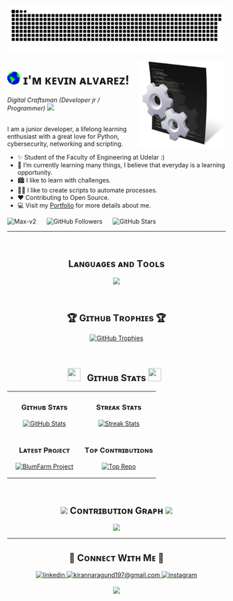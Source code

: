 <!--Banner-->
![Max-v2 Banner Image](https://github.com/Max-v2/Max-v2/blob/main/Img/Banner.svg)

<!--Night Owl image-->
<div>
  <img align="right" width="40%" src="https://github.com/Max-v2/Max-v2/blob/main/Img/Bannner_2.png">
</div>

<!--Header Name-->
# <img src="https://github.com/Max-v2/Max-v2/blob/main/Img/Earth.gif" width="30"/> ɪ'ᴍ ᴋᴇᴠɪɴ ᴀʟᴠᴀʀᴇᴢ! 
*Digital Craftsman (Developer jr / Programmer)* <img src="https://media2.giphy.com/media/QssGEmpkyEOhBCb7e1/giphy.gif?cid=ecf05e47a0n3gi1bfqntqmob8g9aid1oyj2wr3ds3mg700bl&rid=giphy.gif" width ="25">  
<br /> 


<!--Start Intro-->               
<p align="left">I am a junior developer, a lifelong learning enthusiast with a great love for Python, cybersecurity, networking and scripting. </p>

- ✨ Student of the Faculty of Engineering at Udelar :)
- 🌱 I’m currently learning many things, I believe that everyday is a learning opportunity.
- 🏙  I like to learn with challenges.
- 💁‍♂️ I like to create scripts to automate processes.
- ❤ Contributing to Open Source.
- 💻 Visit my [Portfolio](https://Max-v2.github.io) for more details about me.
<!--End Intro-->

<!--Profile Count Badge-->
<p align="left">
  <img src="https://komarev.com/ghpvc/?username=Max-v2&label=Profile%20views&color=770677&style=for-the-badge&logo=github" alt="Max-v2" style="padding-right:20px;" />
  <img src="https://img.shields.io/github/followers/Max-v2?label=Followers&color=770677&style=for-the-badge&logo=github" alt="GitHub Followers" style="padding-right:20px;" />
  <img src="https://img.shields.io/github/stars/Max-v2?label=Stars&color=770677&style=for-the-badge&logo=github" alt="GitHub Stars" />
</p>

---
<br />

<!--Languages and Tools Section-->       
<h2 align="center">Lᴀɴɢᴜᴀɢᴇs ᴀɴᴅ Tᴏᴏʟs</h2> 
<p align="center">
<img width="500px"  src="https://skillicons.dev/icons?i=py,cs,java,js,html,css,bootstrap,bash,powershell,kali,ubuntu,linux,dotnet,git,vscode,eclipse,github,php,mysql,linkedin,instagram,discord,docker,stackoverflow&perline=10"  />
</p>
<br />

<!--Trophies Section-->   
<h2 align="center">🏆 Gɪᴛʜᴜʙ Tʀᴏᴘʜɪᴇs 🏆</h2>
<p align="center">
  <a href="https://github.com/Max-v2">
    <img src="https://github-profile-trophy.vercel.app/?username=ryo-ma&column=3&margin-w=15&margin-h=15&theme=nord" alt="GitHub Trophies">
  </a>
</p>
<br />

<!--Github stats Table--> 
<h2 align="center"><img src="https://media.giphy.com/media/iY8CRBdQXODJSCERIr/giphy.gif" width="30" height="30" style="margin-right: 10px;"> Gɪᴛʜᴜʙ Sᴛᴀᴛs <img src="https://media.giphy.com/media/iY8CRBdQXODJSCERIr/giphy.gif" width="30" height="30" style="margin-right: 10px;"></h2>

<table width="100%">
  <tr>
    <td width="50%">
      <h3 align="center"><strong>Gɪᴛʜᴜʙ Sᴛᴀᴛs</strong></h3>
      <p align="center">
        <a href="https://github.com/Max-v2">
          <img align="center" src="https://github-readme-stats.vercel.app/api?username=Max-v2&count_private=true&show_icons=true&theme=nightowl" alt="GitHub Stats" />
        </a>
      </p>
    </td>
    <td width="50%">
      <h3 align="center"><strong>Sᴛʀᴇᴀᴋ Sᴛᴀᴛs</strong></h3>
      <p align="center">
        <a href="https://github.com/Max-v2">
          <img align="center" src="https://streak-stats.demolab.com?user=Max-v2&theme=nightowl" alt="Streak Stats" />
        </a>
      </p>
    </td>
  </tr>
  <tr>
    <td width="50%">
      <h3 align="center"><strong>Lᴀᴛᴇsᴛ Pʀᴏᴊᴇᴄᴛ</strong></h3>
      <p align="center">
        <a href="https://github.com/Max-v2/BlumFarm">
          <img align="center" width="470" src="https://github-readme-stats.vercel.app/api/pin/?username=Max-v2&repo=BlumFarm&theme=nightowl&show_owner=true" alt="BlumFarm Project" />
        </a>
      </p>
    </td>
    <td width="50%">
      <h3 align="center"><strong>Tᴏᴘ Cᴏɴᴛʀɪʙᴜᴛɪᴏɴs</strong></h3>
      <p align="center">
        <a href="https://github.com/Max-v2">
          <img align="center" src="https://github-contributor-stats.vercel.app/api?username=Max-v2&limit=3&theme=nightowl&show_owner=true&combine_all_yearly_contributions=true" alt="Top Repo" />
        </a>
      </p>
    </td>
  </tr>
</table>
<br />

<!--Contribution Graph-->
<h2 align="center"><img src="https://i.giphy.com/media/v1.Y2lkPTc5MGI3NjExdXlscnlkZXExdzRlczhjaG45bGQ4eTd3dWY3YmpxNWc4OXYzOGFhbiZlcD12MV9pbnRlcm5hbF9naWZfYnlfaWQmY3Q9cw/j2MHloPxDewtuIigvT/giphy.gif" width ="25"> Cᴏɴᴛʀɪʙᴜᴛɪᴏɴ Gʀᴀᴘʜ <img src="https://i.giphy.com/media/v1.Y2lkPTc5MGI3NjExdXlscnlkZXExdzRlczhjaG45bGQ4eTd3dWY3YmpxNWc4OXYzOGFhbiZlcD12MV9pbnRlcm5hbF9naWZfYnlfaWQmY3Q9cw/j2MHloPxDewtuIigvT/giphy.gif" width ="25"></h2>
<div align="center">
    <img src="https://github-readme-activity-graph.vercel.app/graph?username=Max-v2&bg_color=011627&color=79d3c3&line=c792ea&point=ffeb95&area=true&hide_border=false" border-radius="15">
</div>

---


<!--Contact Section--> 

<h2 align="center">🤝 Cᴏɴɴᴇᴄᴛ Wɪᴛʜ Mᴇ 🤝 </h2>
<div align="center">
 <a href="https://www.linkedin.com/in/alvarez-kevin/" target="_blank">
<img src=https://img.shields.io/badge/linkedin-%231E77B5.svg?&style=for-the-badge&logo=linkedin&logoColor=white alt=linkedin style="margin-bottom: 5px;" />
</a>
  
<a href="mailto:kalvarez2@hotmail.com" target="_blank">
<img src="https://img.shields.io/badge/Gmail-D14836?style=for-the-badge&logo=gmail&logoColor=white" alt=kirannaragund197@gmail.com mail style="margin-bottom: 5px;" />
</a>

<a href="https://www.instagram.com/Max26.uy/" target="_blank">
<img src="https://img.shields.io/badge/Instagram-E4405F?style=for-the-badge&logo=instagram&logoColor=white" alt=instagram style="margin-bottom: 5px;" />
</a>

<p align="center">
  <img src="https://capsule-render.vercel.app/api?type=waving&color=gradient&height=65&section=footer"/>
</p>
</div>
<br />